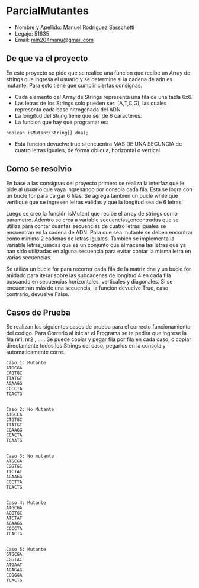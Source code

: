 # ParcialMutantes
* Nombre y Apellido: Manuel Rodriguez Sasschetti
* Legajo: 51635
* Email: mln204manu@gmail.com
## De que va el proyecto

En este proyecto se pide que se realice una funcion que recibe un Array de strings que ingresa el usuario y se determine si la cadena de adn es mutante. Para esto tiene que cumplir ciertas consignas.
* Cada elemento del Array de Strings representa una fila de una tabla 6x6.
* Las letras de los Strings solo pueden ser: (A,T,C,G), las cuales representa cada base nitrogenada del ADN.
* La longitud del String tiene que ser de 6 caracteres.
* La funcion que hay que programar es:
```
boolean isMutant(String[] dna);
```
* Esta funcion devuelve true  si encuentra MAS DE UNA SECUNCIA de cuatro letras iguales, de forma oblicua, horizontal o vertical

## Como se resolvio

En base a las consignas del proyecto primero se realiza la interfaz que le pide al usuario que vaya ingresando por consola cada fila.
Esta se logra con un bucle for para cargar 6 filas. Se agrega tambien un bucle while que verifique que se ingresen letras validas y que la longitud sea de 6 letras.

Luego se creo la función isMutant que recibe el array de strings como parametro. Adentro se crea a variable secuencias_encontradas que se utiliza para contar cuántas secuencias de cuatro letras iguales se encuentran en la cadena de ADN. Para que sea mutante se deben encontrar como minimo 2 cadenas de letras iguales. Tambien se implementa la variable letras_usadas que es un conjunto que almacena las letras que ya han sido utilizadas en alguna secuencia para evitar contar la misma letra en varias secuencias.

Se utiliza un bucle for para recorrer cada fila de la matriz dna y un bucle for anidado para iterar sobre las subcadenas de longitud 4 en cada fila buscando en secuencias horizontales, verticales y diagonales. Si se encuentran más de una secuencia, la función devuelve True, caso contrario, devuelve False.

## Casos de Prueba
Se realizan los siguientes casos de prueba para el correcto funcionamiento del codigo.
Para Correrlo al iniciar el Programa se te pedira que ingrese la fila nr1, nr2 , .....
Se puede copiar y pegar fila por fila en cada caso, o copiar directamente todos los Strings del caso, pegarlos en la consola y automaticamente corre.

```
Caso 1: Mutante
ATGCGA
CAGTGC
TTATGT
AGAAGG
CCCCTA
TCACTG


Caso 2: No Mutante
ATGCCA
CTGTGC
TTATGT
CGAAGG
CCACTA
TCAATG


Caso 3: No mutante
ATGCGA
CGGTGC
TTCTAT
AGAAGG
CCCTTA
TCACTG


Caso 4: Mutante
ATGCGA
AGGTGC
ATCTAT
AGAAGG
CCCCTA
TCACTG


Caso 5: Mutante
GTGCGA
CGGTAC
ATGAAT
AGAGAG
CCGGGA
TCACTG

```